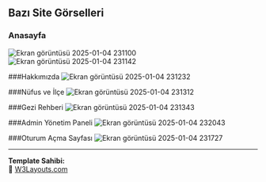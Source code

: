 ## Bazı Site Görselleri

### Anasayfa
![Ekran görüntüsü 2025-01-04 231100](https://github.com/user-attachments/assets/dfed23c0-3288-4e73-8b5f-02765eecc29a)
![Ekran görüntüsü 2025-01-04 231142](https://github.com/user-attachments/assets/e0237df0-00d2-45a6-8780-b45438e5b8c6)

###Hakkımızda
![Ekran görüntüsü 2025-01-04 231232](https://github.com/user-attachments/assets/c66a33ae-6f5a-4679-b5eb-70e7f60ae15d)

###Nüfus ve İlçe
![Ekran görüntüsü 2025-01-04 231312](https://github.com/user-attachments/assets/c3fb8050-9b1d-4ae5-b9ae-89e8431ac690)

###Gezi Rehberi
![Ekran görüntüsü 2025-01-04 231343](https://github.com/user-attachments/assets/d019ca0c-5d68-4d65-9056-dd2fca49f104)

###Admin Yönetim Paneli
![Ekran görüntüsü 2025-01-04 232043](https://github.com/user-attachments/assets/b74e2de6-4d5c-4c7d-8647-9dec89a5d5ac)

###Oturum Açma Sayfası
![Ekran görüntüsü 2025-01-04 231727](https://github.com/user-attachments/assets/dfd30239-8f0c-4e84-981b-615893fb2942)

---

**Template Sahibi:**  
🔗 [W3Layouts.com](https://w3layouts.com/)
